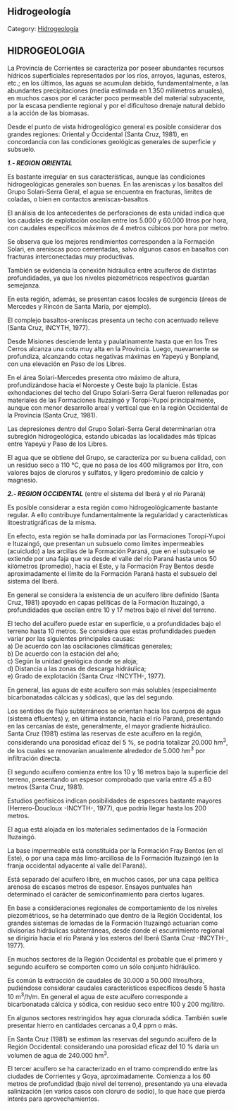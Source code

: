 ## Hidrogeología

Category: [Hidrogeología](http://descubrircorrientes.com.ar/2012/index.php/2007-geografia/3-geomorfologia/mapa-litoestratigrafico-de-la-provincia-de-corrientes/hidrogeologia)

## HIDROGEOLOGIA

La Provincia de Corrientes se caracteriza por poseer abundantes recursos hídricos superficiales representados por los ríos, arroyos, lagunas, esteros, etc.; en los últimos, las aguas se acumulan debido, fundamentalmente, a las abundantes precipitaciones (media estimada en 1.350 milímetros anuales), en muchos casos por el carácter poco permeable del material subyacente, por la escasa pendiente regional y por el dificultoso drenaje natural debido a la acción de las biomasas.

Desde el punto de vista hidrogeológico general es posible considerar dos grandes regiones: Oriental y Occidental (Santa Cruz, 1981), en concordancia con las condiciones geológicas generales de superficie y subsuelo.

_**1.- REGION ORIENTAL**_

Es bastante irregular en sus características, aunque las condiciones hidrogeológicas generales son buenas. En las areniscas y los basaltos del Grupo Solari-Serra Geral, el agua se encuentra en fracturas, límites de coladas, o bien en contactos areniscas-basaltos.

El análisis de los antecedentes de perforaciones de esta unidad indica que los caudales de explotación oscilan entre los 5.000 y 60.000 litros por hora, con caudales específicos máximos de 4 metros cúbicos por hora por metro.

Se observa que los mejores rendimientos corresponden a la Formación Solari, en areniscas poco cementadas, salvo algunos casos en basaltos con fracturas interconectadas muy productivas.

También se evidencia la conexión hidráulica entre acuíferos de distintas profundidades, ya que los niveles piezométricos respectivos guardan semejanza.

En esta región, además, se presentan casos locales de surgencia (áreas de Mercedes y Rincón de Santa María, por ejemplo).

El complejo basaltos-areniscas presenta un techo con acentuado relieve (Santa Cruz, INCYTH, 1977).

Desde Misiones desciende lenta y paulatinamente hasta que en los Tres Cerros alcanza una cota muy alta en la Provincia. Luego, nuevamente se profundiza, alcanzando cotas negativas máximas en Yapeyú y Bonpland, con una elevación en Paso de los Libres.

En el área Solari-Mercedes presenta otro máximo de altura, profundizándose hacia el Noroeste y Oeste bajo la planicie. Estas exhondaciones del techo del Grupo Solari-Serra Geral fueron rellenadas por materiales de las Formaciones Ituzaingó y Toropí-Yupoí principalmente, aunque con menor desarrollo areal y vertical que en la región Occidental de la Provincia (Santa Cruz, 1981).

Las depresiones dentro del Grupo Solari-Serra Geral determinarían otra subregión hidrogeológica, estando ubicadas las localidades más típicas entre Yapeyú y Paso de los Libres.

El agua que se obtiene del Grupo, se caracteriza por su buena calidad, con un residuo seco a 110 °C, que no pasa de los 400 miligramos por litro, con valores bajos de cloruros y sulfatos, y ligero predominio de calcio y magnesio.

_**2.- REGION OCCIDENTAL**_ (entre el sistema del Iberá y el río Paraná)

Es posible considerar a esta región como hidrogeológicamente bastante regular. A ello contribuye fundamentalmente la regularidad y características litoestratigráficas de la misma.

En efecto, esta región se halla dominada por las Formaciones Toropí-Yupoí e Ituzaingó, que presentan un subsuelo como límites impermeables (acuicludo) a las arcillas de la Formación Paraná, que en el subsuelo se extiende por una faja que va desde el valle del río Paraná hasta unos 50 kilómetros (promedio), hacia el Este, y la Formación Fray Bentos desde aproximadamente el límite de la Formación Paraná hasta el subsuelo del sistema del Iberá.

En general se considera la existencia de un acuífero libre definido (Santa Cruz, 1981) apoyado en capas pelíticas de la Formación Ituzaingó, a profundidades que oscilan entre 10 y 17 metros bajo el nivel del terreno.

El techo del acuífero puede estar en superficie, o a profundidades bajo el terreno hasta 10 metros. Se considera que estas profundidades pueden variar por las siguientes principales causas:  
a) De acuerdo con las oscilaciones climáticas generales;  
b) De acuerdo con la estación del año;  
c) Según la unidad geológica donde se aloja;  
d) Distancia a las zonas de descarga hidráulica;  
e) Grado de explotación (Santa Cruz -INCYTH-, 1977).

En general, las aguas de este acuífero son más solubles (especialmente bicarbonatadas cálcicas y sódicas), que las del segundo.

Los sentidos de flujo subterráneos se orientan hacia los cuerpos de agua (sistema efluentes) y, en última instancia, hacia el río Paraná, presentando en las cercanías de éste, generalmente, el mayor gradiente hidráulico. Santa Cruz (1981) estima las reservas de este acuífero en la región, considerando una porosidad eficaz del 5 %, se podría totalizar 20.000 hm<sup>3</sup>, de los cuales se renovarían anualmente alrededor de 5.000 hm<sup>3</sup> por infiltración directa.

El segundo acuífero comienza entre los 10 y 16 metros bajo la superficie del terreno, presentando un espesor comprobado que varía entre 45 a 80 metros (Santa Cruz, 1981).

Estudios geofísicos indican posibilidades de espesores bastante mayores (Herrero-Doucloux -INCYTH-, 1977), que podría llegar hasta los 200 metros.

El agua está alojada en los materiales sedimentados de la Formación Ituzaingó.

La base impermeable está constituida por la Formación Fray Bentos (en el Este), o por una capa más limo-arcillosa de la Formación Ituzaingó (en la franja occidental adyacente al valle del Paraná).

Está separado del acuífero libre, en muchos casos, por una capa pelítica arenosa de escasos metros de espesor. Ensayos puntuales han determinado el carácter de semiconfinamiento para ciertos lugares.

En base a consideraciones regionales de comportamiento de los niveles piezométricos, se ha determinado que dentro de la Región Occidental, los grandes sistemas de lomadas de la Formación Ituzaingó actuarían como divisorias hidráulicas subterráneas, desde donde el escurrimiento regional se dirigiría hacia el río Paraná y los esteros del Iberá (Santa Cruz -INCYTH-, 1977).

En muchos sectores de la Región Occidental es probable que el primero y segundo acuífero se comporten como un sólo conjunto hidráulico.

Es común la extracción de caudales de 30.000 a 50.000 litros/hora, pudiéndose considerar caudales característicos específicos desde 5 hasta 10 m<sup>3</sup>/h/m. En general el agua de este acuífero corresponde a bicarbonatada cálcica y sódica, con residuo seco entre 100 y 200 mg/litro.

En algunos sectores restringidos hay agua clorurada sódica. También suele presentar hierro en cantidades cercanas a 0,4 ppm o más.

En Santa Cruz (1981) se estiman las reservas del segundo acuífero de la Región Occidental: considerando una porosidad eficaz del 10 % daría un volumen de agua de 240.000 hm<sup>3</sup>.

El tercer acuífero se ha caracterizado en el tramo comprendido entre las ciudades de Corrientes y Goya, aproximadamente. Comienza a los 60 metros de profundidad (bajo nivel del terreno), presentando ya una elevada salinización (en varios casos con cloruro de sodio), lo que hace que pierda interés para aprovechamientos.